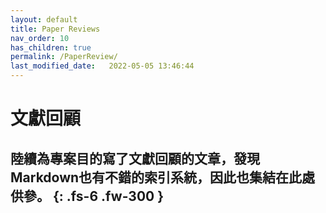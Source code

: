 ```yaml
---
layout: default
title: Paper Reviews
nav_order: 10
has_children: true
permalink: /PaperReview/
last_modified_date:   2022-05-05 13:46:44
---
```


# 文獻回顧

陸續為專案目的寫了文獻回顧的文章，發現Markdown也有不錯的索引系統，因此也集結在此處供參。
{: .fs-6 .fw-300 }
---


